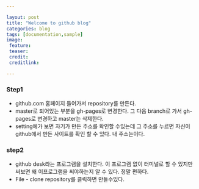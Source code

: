 ```yaml
---

layout: post  
title: "Welcome to github blog"  
categories: blog  
tags: [documentation,sample]  
image:  
 feature:  
 teaser:  
 credit:  
 creditlink:

---
```


### Step1

-	github.com 홈페이지 들어가서 repository를 만든다.  
-	master로 되어있는 부분을 gh-pages로 변경한다. 그 다음 branch로 가서 gh-pages로 변경하고 master는 삭제한다.  
-	setting에가 보면 자기가 만든 주소를 확인할 수있는데 그 주소를 누르면 자신이 github에서 만든 사이트를 확인 할 수 있다. 내 주소는이다.

### step2

-	github desk라는 프로그램을 설치한다. 이 프로그램 없이 터미널로 할 수 있지만 써보면 왜 이프로그램을 써야하는지 알 수 있다. 정말 편하다.
-	File - clone repository를 클릭하면 만들수있다.
